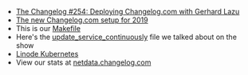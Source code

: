 - [The Changelog #254: Deploying Changelog.com with Gerhard Lazu](https://changelog.com/podcast/254)
- [The new Changelog.com setup for 2019](https://changelog.com/posts/the-new-changelog-setup-for-2019)
- This is our [Makefile](https://github.com/thechangelog/changelog.com/blob/fb9c1efb309272f7d557298f18324f49326d8268/Makefile)
- Here's the [update_service_continuously](https://github.com/thechangelog/changelog.com/blob/fb9c1efb309272f7d557298f18324f49326d8268/docker/update_service_continuously) file we talked about on the show
- [Linode Kubernetes](https://developers.linode.com/kubernetes/)
- View our stats at [netdata.changelog.com](https://netdata.changelog.com/)

